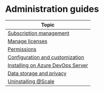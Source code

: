 # Administration guides

| **Topic** |
|---|
| [Subscription management](Subscription-management) |
| [Manage licenses](Manage-licenses) |
| [Permissions](Permissions) |
| [Configuration and customization](Configuration-and-customization) |
| [Installing on Azure DevOps Server](Installing-on-Azure-DevOps-Server) |
| [Data storage and privacy](Data-storage-and-privacy) |
| [Uninstalling @Scale](Uninstalling-Scale) |